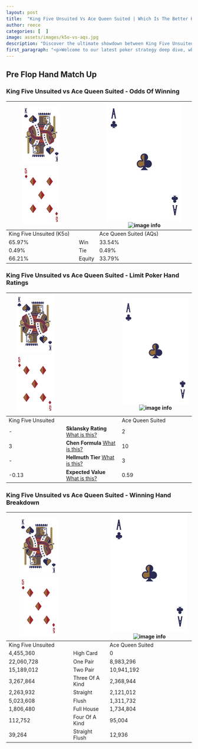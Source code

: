 ```yaml
---
layout: post
title:  "King Five Unsuited Vs Ace Queen Suited | Which Is The Better Hand In Poker? A Complete Guide"
author: reece
categories: [  ]
image: assets/images/k5o-vs-aqs.jpg
description: "Discover the ultimate showdown between King Five Unsuited and Ace Queen Suited in poker! Uncover the odds, strategies, and scenarios where one hand triumphs over the other. Get ready to up your poker game with this thrilling analysis."
first_paragraph: "<p>Welcome to our latest poker strategy deep dive, where we're pitting two distinct hands against each other in a high-stakes showdown: King Five Unsuited vs Ace Queen Suited.</p><p>In the dynamic world of poker, every decision counts, and knowing which hand holds the upper hand is key to your success at the table.</p><p>In this article, we'll dissect these two hands, explore the scenarios where one dominates the other, and equip you with the knowledge to make strategic choices that can tip the odds in your favor.</p><p>Get ready to unravel the intriguing dynamics of these poker hands and elevate your game to new heights.</p>"
---
```




[comment]: # (sp0)

## Pre Flop Hand Match Up

<div class="table hand-ratings" markdown="1"> 



### King Five Unsuited vs Ace Queen Suited - Odds Of Winning


    
| ![image info](assets/images/hand1/K.png) ![image info](assets/images/hand1/5o.png) |  | ![image info](assets/images/hand2/A.png) ![image info](assets/images/hand2/Qs.png) |
| -------- | -------- | -------- |
| King Five Unsuited (K5o) |  | Ace Queen Suited (AQs) |
| 65.97% | Win | 33.54% |
| 0.49% | Tie | 0.49% |
| 66.21% | Equity | 33.79% |




[comment]: # (sp1)



### King Five Unsuited vs Ace Queen Suited - Limit Poker Hand Ratings


    
| ![image info](assets/images/hand1/K.png) ![image info](assets/images/hand1/5o.png) |  | ![image info](assets/images/hand2/A.png) ![image info](assets/images/hand2/Qs.png) |
| -------- | -------- | -------- |
| King Five Unsuited |  | Ace Queen Suited |
| - | **Sklansky Rating** [What is this?](/sklansky-rating-explained) | 2 |
| 3 | **Chen Formula** [What is this?](/chen-formula-explained) | 10 |
| - | **Hellmuth Tier** [What is this?](/Hellmuth-tier-explained) | 3 |
| -0.13 | **Expected Value** [What is this?](/expected-value-explained) | 0.59 |




[comment]: # (sp2)



### King Five Unsuited vs Ace Queen Suited - Winning Hand Breakdown


    
| ![image info](assets/images/hand1/K.png) ![image info](assets/images/hand1/5o.png) |  | ![image info](assets/images/hand2/A.png) ![image info](assets/images/hand2/Qs.png) |
| -------- | -------- | -------- |
| King Five Unsuited |  | Ace Queen Suited |
| 4,455,360 | High Card | 0 |
| 22,060,728 | One Pair | 8,983,296 |
| 15,189,012 | Two Pair | 10,941,192 |
| 3,267,864 | Three Of A Kind | 2,368,944 |
| 2,263,932 | Straight | 2,121,012 |
| 5,023,608 | Flush | 1,311,732 |
| 1,806,480 | Full House | 1,734,804 |
| 112,752 | Four Of A Kind | 95,004 |
| 39,264 | Straight Flush | 12,936 |




[comment]: # (sp3)



</div>

[comment]: # (sp4)



[comment]: # (sp5)

